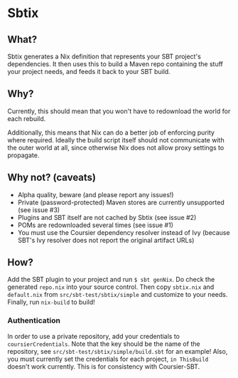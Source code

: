 # Sbtix

## What?

Sbtix generates a Nix definition that represents your SBT project's dependencies. It then uses this to build a Maven repo containing the stuff your project needs, and feeds it back to your SBT build.

## Why?

Currently, this should mean that you won't have to redownload the world for each rebuild.

Additionally, this means that Nix can do a better job of enforcing purity where required. Ideally the build script itself should not communicate with the outer world at all, since otherwise Nix does not allow proxy settings to propagate.

## Why not? (caveats)

* Alpha quality, beware (and please report any issues!)
* Private (password-protected) Maven stores are currently unsupported (see issue #3)
* Plugins and SBT itself are not cached by Sbtix (see issue #2)
* POMs are redownloaded several times (see issue #1)
* You must use the Coursier dependency resolver instead of Ivy (because SBT's Ivy resolver does not report the original artifact URLs)

## How?

Add the SBT plugin to your project and run `$ sbt genNix`. Do check the generated `repo.nix` into your source control. Then copy `sbtix.nix` and `default.nix` from `src/sbt-test/sbtix/simple` and customize to your needs. Finally, run `nix-build` to build!

### Authentication

In order to use a private repository, add your credentials to `coursierCredentials`. Note that the key should be the name of the repository, see `src/sbt-test/sbtix/simple/build.sbt` for an example! Also, you must currently set the credentials for each project, `in ThisBuild` doesn't work currently. This is for consistency with Coursier-SBT.

